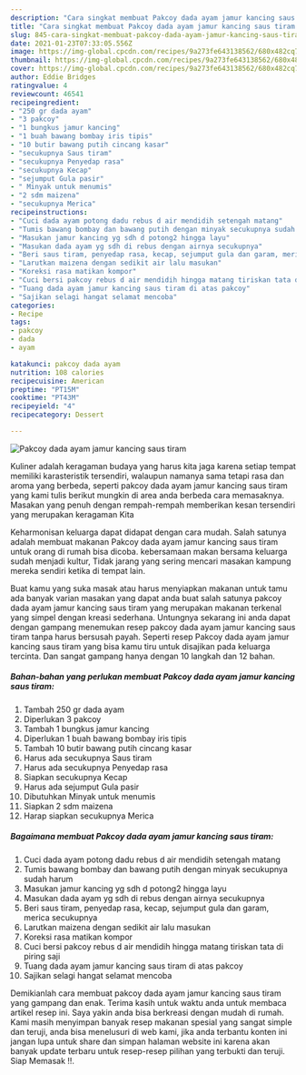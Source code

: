 ```yaml
---
description: "Cara singkat membuat Pakcoy dada ayam jamur kancing saus tiram Terbukti"
title: "Cara singkat membuat Pakcoy dada ayam jamur kancing saus tiram Terbukti"
slug: 845-cara-singkat-membuat-pakcoy-dada-ayam-jamur-kancing-saus-tiram-terbukti
date: 2021-01-23T07:33:05.556Z
image: https://img-global.cpcdn.com/recipes/9a273fe643138562/680x482cq70/pakcoy-dada-ayam-jamur-kancing-saus-tiram-foto-resep-utama.jpg
thumbnail: https://img-global.cpcdn.com/recipes/9a273fe643138562/680x482cq70/pakcoy-dada-ayam-jamur-kancing-saus-tiram-foto-resep-utama.jpg
cover: https://img-global.cpcdn.com/recipes/9a273fe643138562/680x482cq70/pakcoy-dada-ayam-jamur-kancing-saus-tiram-foto-resep-utama.jpg
author: Eddie Bridges
ratingvalue: 4
reviewcount: 46541
recipeingredient:
- "250 gr dada ayam"
- "3 pakcoy"
- "1 bungkus jamur kancing"
- "1 buah bawang bombay iris tipis"
- "10 butir bawang putih cincang kasar"
- "secukupnya Saus tiram"
- "secukupnya Penyedap rasa"
- "secukupnya Kecap"
- "sejumput Gula pasir"
- " Minyak untuk menumis"
- "2 sdm maizena"
- "secukupnya Merica"
recipeinstructions:
- "Cuci dada ayam potong dadu rebus d air mendidih setengah matang"
- "Tumis bawang bombay dan bawang putih dengan minyak secukupnya sudah harum"
- "Masukan jamur kancing yg sdh d potong2 hingga layu"
- "Masukan dada ayam yg sdh di rebus dengan airnya secukupnya"
- "Beri saus tiram, penyedap rasa, kecap, sejumput gula dan garam, merica secukupnya"
- "Larutkan maizena dengan sedikit air lalu masukan"
- "Koreksi rasa matikan kompor"
- "Cuci bersi pakcoy rebus d air mendidih hingga matang tiriskan tata di piring saji"
- "Tuang dada ayam jamur kancing saus tiram di atas pakcoy"
- "Sajikan selagi hangat selamat mencoba"
categories:
- Recipe
tags:
- pakcoy
- dada
- ayam

katakunci: pakcoy dada ayam 
nutrition: 108 calories
recipecuisine: American
preptime: "PT15M"
cooktime: "PT43M"
recipeyield: "4"
recipecategory: Dessert

---
```



![Pakcoy dada ayam jamur kancing saus tiram](https://img-global.cpcdn.com/recipes/9a273fe643138562/680x482cq70/pakcoy-dada-ayam-jamur-kancing-saus-tiram-foto-resep-utama.jpg)

Kuliner adalah keragaman budaya yang harus kita jaga karena setiap tempat memiliki karasteristik tersendiri, walaupun namanya sama tetapi rasa dan aroma yang berbeda, seperti pakcoy dada ayam jamur kancing saus tiram yang kami tulis berikut mungkin di area anda berbeda cara memasaknya. Masakan yang penuh dengan rempah-rempah memberikan kesan tersendiri yang merupakan keragaman Kita

Keharmonisan keluarga dapat didapat dengan cara mudah. Salah satunya adalah membuat makanan Pakcoy dada ayam jamur kancing saus tiram untuk orang di rumah bisa dicoba. kebersamaan makan bersama keluarga sudah menjadi kultur, Tidak jarang yang sering mencari masakan kampung mereka sendiri ketika di tempat lain.



Buat kamu yang suka masak atau harus menyiapkan makanan untuk tamu ada banyak varian masakan yang dapat anda buat salah satunya pakcoy dada ayam jamur kancing saus tiram yang merupakan makanan terkenal yang simpel dengan kreasi sederhana. Untungnya sekarang ini anda dapat dengan gampang menemukan resep pakcoy dada ayam jamur kancing saus tiram tanpa harus bersusah payah.
Seperti resep Pakcoy dada ayam jamur kancing saus tiram yang bisa kamu tiru untuk disajikan pada keluarga tercinta. Dan sangat gampang hanya dengan 10 langkah dan 12 bahan.


<!--inarticleads1-->

##### Bahan-bahan yang perlukan membuat Pakcoy dada ayam jamur kancing saus tiram:

1. Tambah 250 gr dada ayam
1. Diperlukan 3 pakcoy
1. Tambah 1 bungkus jamur kancing
1. Diperlukan 1 buah bawang bombay iris tipis
1. Tambah 10 butir bawang putih cincang kasar
1. Harus ada secukupnya Saus tiram
1. Harus ada secukupnya Penyedap rasa
1. Siapkan secukupnya Kecap
1. Harus ada sejumput Gula pasir
1. Dibutuhkan  Minyak untuk menumis
1. Siapkan 2 sdm maizena
1. Harap siapkan secukupnya Merica




<!--inarticleads2-->

##### Bagaimana membuat  Pakcoy dada ayam jamur kancing saus tiram:

1. Cuci dada ayam potong dadu rebus d air mendidih setengah matang
1. Tumis bawang bombay dan bawang putih dengan minyak secukupnya sudah harum
1. Masukan jamur kancing yg sdh d potong2 hingga layu
1. Masukan dada ayam yg sdh di rebus dengan airnya secukupnya
1. Beri saus tiram, penyedap rasa, kecap, sejumput gula dan garam, merica secukupnya
1. Larutkan maizena dengan sedikit air lalu masukan
1. Koreksi rasa matikan kompor
1. Cuci bersi pakcoy rebus d air mendidih hingga matang tiriskan tata di piring saji
1. Tuang dada ayam jamur kancing saus tiram di atas pakcoy
1. Sajikan selagi hangat selamat mencoba




Demikianlah cara membuat pakcoy dada ayam jamur kancing saus tiram yang gampang dan enak. Terima kasih untuk waktu anda untuk membaca artikel resep ini. Saya yakin anda bisa berkreasi dengan mudah di rumah. Kami masih menyimpan banyak resep makanan spesial yang sangat simple dan teruji, anda bisa menelusuri di web kami, jika anda terbantu konten ini jangan lupa untuk share dan simpan halaman website ini karena akan banyak update terbaru untuk resep-resep pilihan yang terbukti dan teruji. Siap Memasak !!. 
